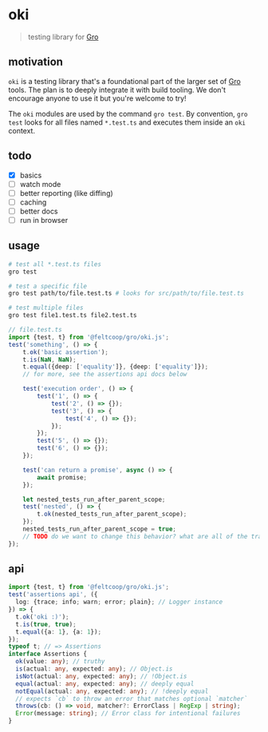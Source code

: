 # oki

> testing library for
> [Gro](https://github.com/feltcoop/gro)

## motivation

`oki` is a testing library that's a foundational part of the larger set of
[Gro](https://github.com/feltcoop/gro) tools.
The plan is to deeply integrate it with build tooling.
We don't encourage anyone to use it but you're welcome to try!

The `oki` modules are used by the command `gro test`.
By convention, `gro test` looks for all files named `*.test.ts`
and executes them inside an `oki` context.

## todo

- [x] basics
- [ ] watch mode
- [ ] better reporting (like diffing)
- [ ] caching
- [ ] better docs
- [ ] run in browser

## usage

```bash
# test all *.test.ts files
gro test

# test a specific file
gro test path/to/file.test.ts # looks for src/path/to/file.test.ts

# test multiple files
gro test file1.test.ts file2.test.ts
```

```ts
// file.test.ts
import {test, t} from '@feltcoop/gro/oki.js';
test('something', () => {
	t.ok('basic assertion');
	t.is(NaN, NaN);
	t.equal({deep: ['equality']}, {deep: ['equality']});
	// for more, see the assertions api docs below

	test('execution order', () => {
		test('1', () => {
			test('2', () => {});
			test('3', () => {
				test('4', () => {});
			});
		});
		test('5', () => {});
		test('6', () => {});
	});

	test('can return a promise', async () => {
		await promise;
	});

	let nested_tests_run_after_parent_scope;
	test('nested', () => {
		t.ok(nested_tests_run_after_parent_scope);
	});
	nested_tests_run_after_parent_scope = true;
	// TODO do we want to change this behavior? what are all of the tradeoffs?
});
```

## api

```ts
import {test, t} from '@feltcoop/gro/oki.js';
test('assertions api', ({
  log: {trace; info; warn; error; plain}; // Logger instance
}) => {
  t.ok('oki :)');
  t.is(true, true);
  t.equal({a: 1}, {a: 1});
});
typeof t; // => Assertions
interface Assertions {
  ok(value: any); // truthy
  is(actual: any, expected: any); // Object.is
  isNot(actual: any, expected: any); // !Object.is
  equal(actual: any, expected: any); // deeply equal
  notEqual(actual: any, expected: any); // !deeply equal
  // expects `cb` to throw an error that matches optional `matcher`
  throws(cb: () => void, matcher?: ErrorClass | RegExp | string);
  Error(message: string); // Error class for intentional failures
}
```
